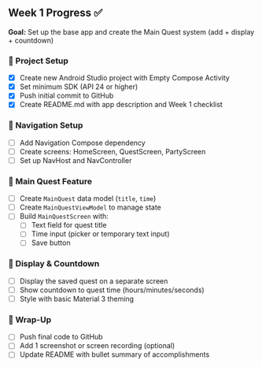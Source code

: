 ## Week 1 Progress ✅

**Goal:** Set up the base app and create the Main Quest system (add + display + countdown)

### 📁 Project Setup
- [x] Create new Android Studio project with Empty Compose Activity
- [x] Set minimum SDK (API 24 or higher)
- [x] Push initial commit to GitHub
- [x] Create README.md with app description and Week 1 checklist

### 🧭 Navigation Setup
- [ ] Add Navigation Compose dependency
- [ ] Create screens: HomeScreen, QuestScreen, PartyScreen
- [ ] Set up NavHost and NavController

### 🧙 Main Quest Feature
- [ ] Create `MainQuest` data model (`title`, `time`)
- [ ] Create `MainQuestViewModel` to manage state
- [ ] Build `MainQuestScreen` with:
    - [ ] Text field for quest title
    - [ ] Time input (picker or temporary text input)
    - [ ] Save button

### 📆 Display & Countdown
- [ ] Display the saved quest on a separate screen
- [ ] Show countdown to quest time (hours/minutes/seconds)
- [ ] Style with basic Material 3 theming

### 🚀 Wrap-Up
- [ ] Push final code to GitHub
- [ ] Add 1 screenshot or screen recording (optional)
- [ ] Update README with bullet summary of accomplishments
